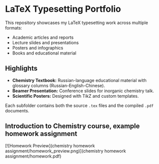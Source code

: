 # LaTeX Typesetting Portfolio

This repository showcases my LaTeX typesetting work across multiple formats:
- Academic articles and reports
- Lecture slides and presentations
- Posters and infographics
- Books and educational material

## Highlights

- **Chemistry Textbook:** Russian-language educational material with glossary columns (Russian-English-Chinese).
- **Beamer Presentation:** Conference slides for inorganic chemistry talk.
- **Scientific Posters:** Designed with TikZ and custom templates.

Each subfolder contains both the source `.tex` files and the compiled `.pdf` documents.

## Introduction to Chemistry course, example homework assignment

[![Homework Preview](chemistry homework assignment/homework_preview.png)](chemistry homework assignment/homework.pdf)
